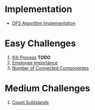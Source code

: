 # Implementation
- [DFS Algorithm Implementation](/Algorithms/DFS/DFS.cpp)

# Easy Challenges
1. [Kill Process]() **TODO**
2. [Employee Importance](/Algorithms/DFS/Easy/2.cpp)
3. [Number of Connected Componentes](/Algorithms/DFS/Easy/3.cpp)
 

# Medium Challenges
1. [Count SubIslands](/Algorithms/DFS/Medium/1.cpp)